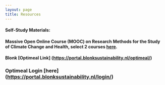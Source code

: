 ```yaml
---
layout: page
title: Resources 
--- 
```



#### Self-Study Materials:

#### Massive Open Online Course (MOOC) on Research Methods for the Study of Climate Change and Health, select 2 courses [here](https://high-edu.courses/courses/course-v1:HIGH+CCH-RM+2023_T1/course/).

#### Blonk [Optimeal Link] (https://portal.blonksustainability.nl/optimeal/)
### Optimeal Login [here] (https://portal.blonksustainability.nl/login/)

